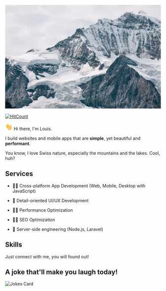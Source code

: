 ![Louis Young - Front-end Software Engineer](./cover.jpg)

[![HitCount](https://views.whatilearened.today/views/github/louisyoung92/louisyoung92.svg)](https://github.com/louisyoung92/louisyoung92)

<img src="./wave.gif" width="24px"> Hi there, I'm Louis.

I build websites and mobile apps that are <strong>simple</strong>, yet beautiful and <strong>performant</strong>.

You know, I love Swiss nature, especially the mountains and the lakes. Cool, huh?

## Services

  - 🐱‍👤 Cross-platform App Development (Web, Mobile, Desktop with JavaScript)

  - 👧 Detail-oriented UI/UX Development

  - 🏃‍♂️ Performance Optimization

  - 🕵️‍♂️ SEO Optimization

  - 🧔 Server-side engineering (Node.js, Laravel)

## Skills

Just connect with me, you will found out!

## A joke that'll make you laugh today!

![Jokes Card](https://readme-jokes.vercel.app/api)

